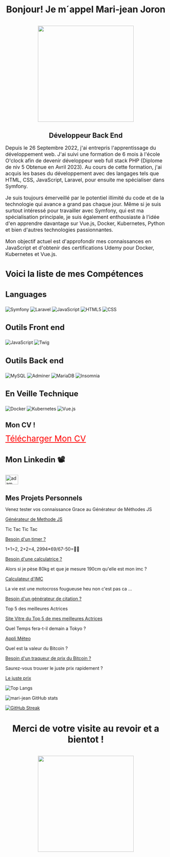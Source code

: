<center>
<h1 align="center">Bonjour! Je m´appel Mari-jean 
Joron <br><br><img src="https://gifdb.com/images/high/po-kungfu-panda-head-tilting-wave-431omrz0kabrcf5m.gif" width="300px" style="max-width: 100%;"></h1>
<h2 style="margin-bottom:0.5rem;">Développeur Back End</h2>
</center>

<p style="font-size: 16px;">Depuis le 26 Septembre 2022, j'ai entrepris l'apprentissage du développement web. J'ai suivi une formation de 6 mois à l'école O'clock afin de devenir développeur web full stack PHP (Diplome de niv 5 Obtenue en Avril 2023). Au cours de cette formation, j'ai acquis les bases du développement avec des langages tels que HTML, CSS, JavaScript, Laravel, pour ensuite me spécialiser dans Symfony.</p>
<p style="font-size: 16px;">Je suis toujours émerveillé par le potentiel illimité du code et de la technologie qui avance a grand pas chaque jour. Même si je suis surtout intéressé pour travailler avec Symfony, qui est ma spécialisation principale, je suis également enthousiaste à l'idée d'en apprendre davantage sur Vue.js, Docker, Kubernetes, Python et bien d'autres technologies passionnantes.</p>
<p style="font-size: 16px;">Mon objectif actuel est d'approfondir mes connaissances en JavaScript et d'obtenir des certifications Udemy pour Docker, Kubernetes et Vue.js.</p>

<h3 style="font-size:26px">Voici la liste de mes Compétences</h3>

<h3 style="font-size:24px">Languages</h3>

![Symfony](https://img.shields.io/badge/code-Symfony-black?style=for-the-badge&logo=symfony)
![Laravel](https://img.shields.io/badge/code-Laravel-brown?style=for-the-badge&logo=laravel)
![JavaScript](https://img.shields.io/badge/code-JavaScript-blue?style=for-the-badge&logo=javascript&logoColor=white&color=F7DF1E)
![HTML5](https://img.shields.io/badge/code-HTML5-blue?style=for-the-badge&logo=html5&logoColor=white&color=E34F26)
![CSS](https://img.shields.io/badge/code-CSS-blue?style=for-the-badge&logo=sass&logoColor=white&color=CC6699)

<h3 style="font-size:24px">Outils Front end</h3>

![JavaScript](https://img.shields.io/badge/tool-JavaScript-blue?style=for-the-badge&logo=react&logoColor=white&color=61DAFB)
![Twig](https://img.shields.io/badge/tool-Twig-blue?style=for-the-badge&logo=twig&logoColor=white&color=339933)

<h3 style="font-size:24px">Outils Back end</h3>

![MySQL](https://img.shields.io/badge/BDD-MySQL-blue?style=for-the-badge&logo=mysql&logoColor=white&color=4169E1)
![Adminer](https://img.shields.io/badge/tool-Adminer-blue?style=for-the-badge&logo=adminer&logoColor=white&color=D22B21)
![MariaDB](https://img.shields.io/badge/BDD-MariaDB-blue?style=for-the-badge&logo=mariadb&logoColor=white&color=09A445)
![Insomnia](https://img.shields.io/badge/outil-Insomnia-blue?style=for-the-badge&logo=insomnia&logoColor=white&color=5a29e4)

<h3 style="font-size:24px">En Veille Technique</h3>

![Docker](https://img.shields.io/badge/tool-Docker-blue?style=for-the-badge&logo=sequelize&logoColor=white&color=2496ED)
![Kubernetes](https://img.shields.io/badge/tool-Kubernetes-blue?style=for-the-badge&logo=sequelize&logoColor=white&color=326DE6)
![Vue.js](https://img.shields.io/badge/tool-Vue.js-green?style=for-the-badge&logo=vue.js&logoColor=white)

<h2 style="margin-bottom:0.5rem;">Mon CV !</h2>

<p align="left">
<a href="https://drive.google.com/drive/folders/1CpbvuXTATGuww73znPBjxFhqlL6pb37j?usp=sharing" download="Mon CV!" target="blank"<strong style="font-size: 26px; color: red;">Télécharger Mon CV</strong>
</a>

<h3 style="font-size:24px">Mon Linkedin 📽</h3>
<p align="left">
  <a href="https://www.linkedin.com/in/mari-jean-joron/" target="blank"><img align="center"
      src="https://raw.githubusercontent.com/rahuldkjain/github-profile-readme-generator/master/src/images/icons/Social/linked-in-alt.svg"
      alt="adam pithewan" height="30" width="40" /></a>
</p>

<h2 style="margin-bottom:0.5rem;">Mes Projets Personnels</h2>
<p align="left">
  <p>Venez tester vos connaissance Grace au Générateur de Méthodes JS</p>
  <a href="https://mari-jean.github.io/Generateur-de-Methode-Js/" >Générateur de Methode JS</a>
</p>

<p align="left">
  <p>Tic Tac Tic Tac</p>
  <a href="https://mari-jean.github.io/timer/" >Besoin d'un timer ?</a>
</p>

<p align="left">
  <p>1+1=2, 2+2=4, 2994*69/67-50=😵‍💫 </p>
  <a href="https://mari-jean.github.io/calculatrice/" >Besoin d'une calculatrice ?</a>
</p>

<p align="left">
  <p>Alors si je pèse 80kg et que je mesure 190cm qu'elle est mon imc ?</p>
  <a href="https://mari-jean.github.io/calculatrice-d-imc-js/" >Calculateur d'IMC</a>
</p>

<p align="left">
  <p>La vie est une motocross fougueuse heu non c'est pas ca ...</p>
  <a href="https://mari-jean.github.io/generateur-de-citation/" >Besoin d'un générateur de citation ?</a>
</p>

<p align="left">
  <p>Top 5 des meilleures Actrices</p>
  <a href="https://mari-jean.github.io/Projet-jquery/" >Site Vitre du Top 5 de mes meilleures Actrices</a>
</p>

<p align="left">
  <p>Quel Temps fera-t-il demain a Tokyo ?</p>
  <a href="https://mari-jean.github.io/appli-meteo-api/" >Appli Méteo</a>
</p>

<p align="left">
  <p>Quel est la valeur du Bitcoin ?</p>
  <a href="https://mari-jean.github.io/un-traqueur-du-prix-du-Bitcoin--/" >Besoin d'un traqueur de prix du Bitcoin ?</a>
</p>

<p align="left">
  <p>Saurez-vous trouver le juste prix rapidement ?</p>
  <a href="https://mari-jean.github.io/Le-juste-prix/" >Le juste prix</a>
</p>

![Top Langs](https://github-readme-stats.vercel.app/api/top-langs/?username=mari-jean&layout=compact&langs_count=6&theme=github_dark)

![mari-jean GitHub stats](https://github-readme-stats.vercel.app/api?username=mari-jean&show_icons=true&theme=github_dark)

[![GitHub Streak](https://github-readme-streak-stats.herokuapp.com?user=mari-jean&theme=blueberry_duo&date_format=M%20j%5B%2C%20Y%5D)](https://git.io/streak-stats)

<center>
<h1 align="center">Merci de votre visite au revoir et a bientot ! <br><br><img src="https://gifdb.com/images/high/viking-479-x-498-gif-w3cp0ac4xe92kmay.gif" width="300px" style="max-width: 100%;"></h1>
</center>
